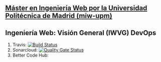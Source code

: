 ## [Máster en Ingeniería Web por la Universidad Politécnica de Madrid (miw-upm)](http://miw.etsisi.upm.es)
## Ingeniería Web: Visión General (IWVG) DevOps

1. Travis: 
[![Build Status](https://www.travis-ci.org/ivlago/iwvg-devops-irene-vega.svg?branch=develop)](https://www.travis-ci.org/ivlago/iwvg-devops-irene-vega)
2. Sonarcloud:
[![Quality Gate Status](https://sonarcloud.io/api/project_badges/measure?project=es.upm.miw%3Aiwvg-devops-irene-vega&metric=alert_status)](https://sonarcloud.io/dashboard?id=es.upm.miw%3Aiwvg-devops-irene-vega) 
3. Better Code Hub:


